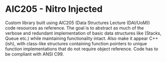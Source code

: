 # AIC205 - Nitro Injected
Custom library built using AIC205 (Data Structures Lecture (DAI/UoM)) code resources as reference. The goal is to abstract as much of the verbose and redundant implementation of basic data structures like (Stacks, Queue etc.) while maintaining functionality intact. Also make it appear C++(ish), with class-like structures containing function pointers to unique function implementations that do not require object reference. Code has to be compliant with ANSI C99.
